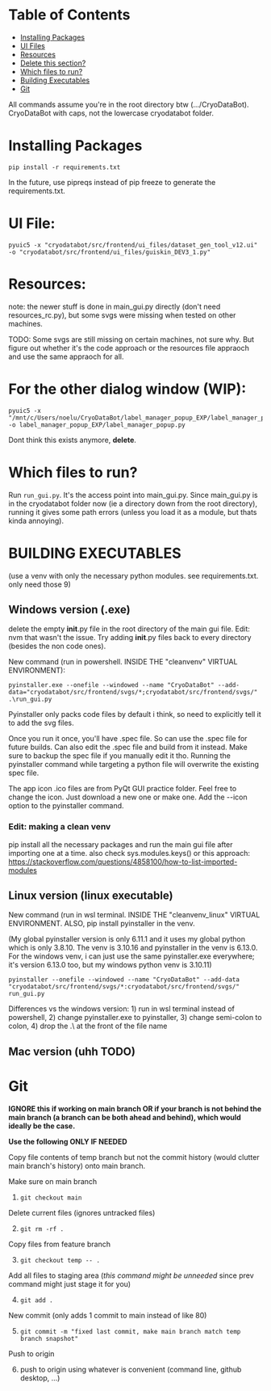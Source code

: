 # Table of Contents

- [Installing Packages](#installing-packages)
- [UI Files](#ui-file)
- [Resources](#resources)
- [Delete this section?](#for-the-other-dialog-window-wip)
- [Which files to run?](#which-files-to-run)
- [Building Executables](#building-executables)
- [Git](#git)
<!-- square brackets are the name of the table of contents entry, hashtags are the anchors to the sections below, all lowercase and replace spaces (and special charas like parens and question mark) with hyphens -->
<!-- https://stackoverflow.com/questions/2822089/how-to-link-to-part-of-the-same-document-in-markdown -->

All commands assume you're in the root directory btw (.../CryoDataBot). CryoDataBot with caps, not the lowercase cryodatabot folder.

# Installing Packages
```
pip install -r requirements.txt
```
In the future, use pipreqs instead of pip freeze to generate the requirements.txt.

# UI File:
```
pyuic5 -x "cryodatabot/src/frontend/ui_files/dataset_gen_tool_v12.ui" -o "cryodatabot/src/frontend/ui_files/guiskin_DEV3_1.py"
```

# Resources:
note: the newer stuff is done in main_gui.py directly (don't need resources_rc.py), but some svgs were missing when tested on other machines.

TODO: Some svgs are still missing on certain machines, not sure why. But figure out whether it's the code approach or the resources file appraoch and use the same appraoch for all.

# For the other dialog window (WIP):
```
pyuic5 -x "/mnt/c/Users/noelu/CryoDataBot/label_manager_popup_EXP/label_manager_popup.ui" -o label_manager_popup_EXP/label_manager_popup.py
```
Dont think this exists anymore, **delete**.

# Which files to run?
Run `run_gui.py`. It's the access point into main_gui.py. Since main_gui.py is in the cryodatabot folder now (ie a directory down from the root directory), running it gives some path errors (unless you load it as a module, but thats kinda annoying).





# BUILDING EXECUTABLES
(use a venv with only the necessary python modules. see requirements.txt. only need those 9)
## Windows version (.exe)
delete the empty __init__.py file in the root directory of the main gui file. Edit: nvm that wasn't the issue. Try adding __init__.py files back to every directory (besides the non code ones).

New command (run in powershell. INSIDE THE "cleanvenv" VIRTUAL ENVIRONMENT): 
```
pyinstaller.exe --onefile --windowed --name "CryoDataBot" --add-data="cryodatabot/src/frontend/svgs/*;cryodatabot/src/frontend/svgs/" .\run_gui.py
```
Pyinstaller only packs code files by default i think, so need to explicitly tell it to add the svg files.

[//]: # (Comment syntax, can replace parens with double quotes)
[//]: # (Same thing but with console. THe --windowed option disables console.)
[//]: # (pyinstaller.exe --onefile --name "CryoDataBot" --add-data="cryodatabot/src/frontend/svgs/*;cryodatabot/src/frontend/svgs/" .\run_gui.py)


[//]: # (This one's outdated, --add-data works while those other spec file hacks dont)
[//]: # (pyinstaller.exe --onefile --windowed --name "CryoDataBot" .\run_gui.py)


<!-- Other comment style, html comments -->
<!-- (rlyyyy OLD) run this command in powershell (windows version of pyinstaller gives exe, linux version of pyinstaller gives linix executable): ```pyinstaller.exe --onefile --windowed --paths="C:\\Users\\noelu\\CryoDataBot\\.venv\\Lib\\site-packages" --name "CryoDataBot" --icon "C:\\Users\\noelu\\Python Projects\\PyQt GUI practice\\QtDesigner_practice\\dataset_gen_tool_GUI\\app_icon2.ico" .\main_gui_DEV4.py``` -->

Once you run it once, you'll have .spec file. So can use the .spec file for future builds. Can also edit the .spec file and build from it instead. Make sure to backup the spec file if you manually edit it tho. Running the pyinstaller command while targeting a python file will overwrite the existing spec file.

The app icon .ico files are from PyQt GUI practice folder. Feel free to change the icon. Just download a new one or make one. Add the --icon option to the pyinstaller command.

### Edit: making a clean venv
pip install all the necessary packages and run the main gui file after importing one at a time. also check sys.modules.keys() or this approach: https://stackoverflow.com/questions/4858100/how-to-list-imported-modules

## Linux version (linux executable)
New command (run in wsl terminal. INSIDE THE "cleanvenv_linux" VIRTUAL ENVIRONMENT. ALSO, pip install pyinstaller in the venv. 

(My global pyinstaller version is only 6.11.1 and it uses my global python which is only 3.8.10. The venv is 3.10.16 and pyinstaller in the venv is 6.13.0. For the windows venv, i can just use the same pyinstaller.exe everywhere; it's version 6.13.0 too, but my windows python venv is 3.10.11)
```
pyinstaller --onefile --windowed --name "CryoDataBot" --add-data "cryodatabot/src/frontend/svgs/*:cryodatabot/src/frontend/svgs/" run_gui.py
```
Differences vs the windows version: 1) run in wsl terminal instead of powershell, 2) change pyinstaller.exe to pyinstaller, 3) change semi-colon to colon, 4) drop the .\ at the front of the file name

<!-- (rly OLD) ```pyinstaller --onefile --windowed --paths="C:\\Users\\noelu\\CryoDataBot\\.venv\\Lib\\site-packages" --name "CryoDataBot_LINUX" --icon "C:\\Users\\noelu\\Python Projects\\PyQt GUI practice\\QtDesigner_practice\\dataset_gen_tool_GUI\\app_icon2.ico" main_gui_DEV4.py``` -->

## Mac version (uhh TODO)



# Git
**IGNORE this if working on main branch OR if your branch is not behind the main branch (a branch can be both ahead and behind), which would ideally be the case.**

**Use the following ONLY IF NEEDED**

Copy file contents of temp branch but not the commit history (would clutter main branch's history) onto main branch.

Make sure on main branch

1. `git checkout main`

Delete current files (ignores untracked files)

2. `git rm -rf .`

Copy files from feature branch

3. `git checkout temp -- .`

Add all files to staging area (*this command might be unneeded* since prev command might just stage it for you)

4. `git add .`

New commit (only adds 1 commit to main instead of like 80)

5. `git commit -m "fixed last commit, make main branch match temp branch snapshot"`

Push to origin

6. push to origin using whatever is convenient (command line, github desktop, ...)
